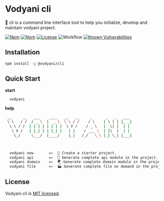 # Vodyani cli

🤖 cli is a command line interface tool to help you initialize, develop and maintain vodyani project.

[![Npm](https://img.shields.io/npm/v/@vodyani/cli)](https://www.npmjs.com/package/@vodyani/cli)
[![Npm](https://img.shields.io/npm/dm/@vodyani/cli)](https://www.npmjs.com/package/@vodyani/cli)
[![License](https://img.shields.io/github/license/vodyani/cli)](LICENSE)
![Workflow](https://github.com/vodyani/cli/actions/workflows/release.yml/badge.svg)
[![Known Vulnerabilities](https://snyk.io/test/github/vodyani/cli/badge.svg?targetFile=package.json)](https://snyk.io/test/github/vodyani/cli?targetFile=package.json)

## Installation

```sh
npm install -g @vodyani/cli
```

## Quick Start

**start**
```
  vodyani
```

**help**

```sh
 __     __   ___    ____   __   __     _      _   _   ___ 
 \ \   / /  / _ \  |  _ \  \ \ / /    / \    | \ | | |_ _|
  \ \ / /  | | | | | | | |  \ V /    / _ \   |  \| |  | | 
   \ V /   | |_| | | |_| |   | |    / ___ \  | |\  |  | | 
    \_/     \___/  |____/    |_|   /_/   \_\ |_| \_| |___|
                                                          


  vodyani new       =>  🚀 Create a starter project.
  vodyani api       =>  🔌 Generate complete api module in the project.
  vodyani domain    =>  🌏 Generate complete domain module in the project.
  vodyani file      =>  🏭 Generate complete file on demand in the project.
```

## License

Vodyani cli is [MIT licensed](LICENSE).
